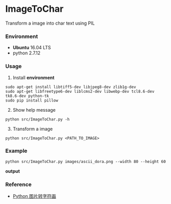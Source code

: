 # ImageToChar
Transform a image into char text using PIL

### Environment
+ **Ubuntu** 16.04 LTS
+ python 2.7.12


### Usage
1. Install **environment**
```
sudo apt-get install libtiff5-dev libjpeg8-dev zlib1g-dev
sudo apt-get libfreetype6-dev liblcms2-dev libwebp-dev tcl8.6-dev tk8.6-dev python-tk
sudo pip install pillow
```
2. Show help message
```
python src/ImageToChar.py -h
```

3. Transform a image
```
python src/ImageToChar.py <PATH_TO_IMAGE>
```

### Example
```
python src/ImageToChar.py images/ascii_dora.png --width 80 --height 60
```
**output**


### Reference
+ [Python 图片转字符画](https://www.shiyanlou.com/courses/370/labs/1191/document)

